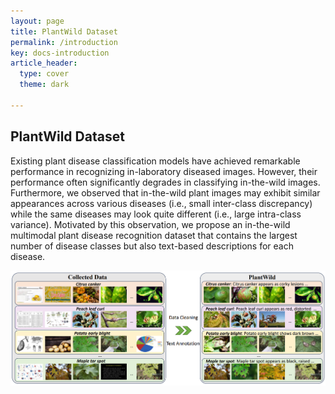 ```yaml
---
layout: page
title: PlantWild Dataset
permalink: /introduction
key: docs-introduction
article_header:
  type: cover
  theme: dark

---
```





## PlantWild Dataset

Existing plant disease classification models have achieved remarkable performance in recognizing in-laboratory diseased images. However, their performance often significantly degrades in classifying in-the-wild images. Furthermore, we observed that in-the-wild plant images may exhibit similar appearances across various diseases (i.e., small inter-class discrepancy) while the same diseases may look quite different (i.e., large intra-class variance). Motivated by this observation, we propose an in-the-wild multimodal plant disease recognition dataset that contains the largest number of disease classes but also text-based descriptions for each disease.

<div align="center">
  <img width=800 src="cleaning.png"/>
</div>





